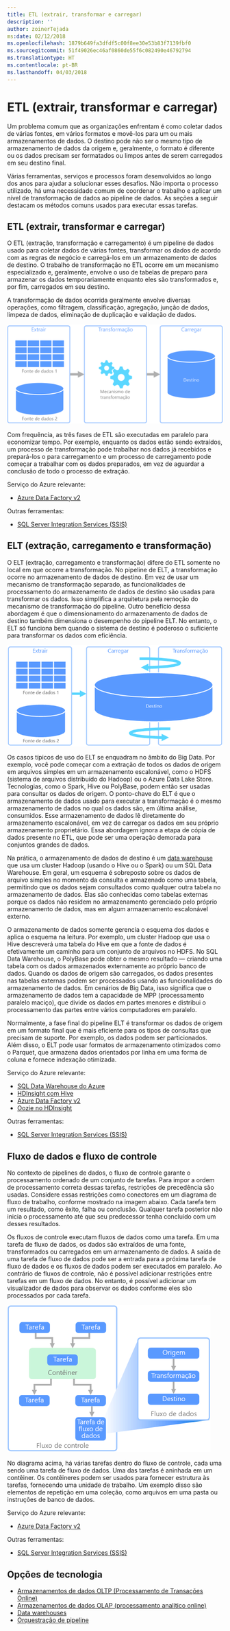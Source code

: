 ```yaml
---
title: ETL (extrair, transformar e carregar)
description: ''
author: zoinerTejada
ms:date: 02/12/2018
ms.openlocfilehash: 1879b649fa3dfdf5c00f8ee30e53b83f7139fbf0
ms.sourcegitcommit: 51f49026ec46af0860de55f6c082490e46792794
ms.translationtype: HT
ms.contentlocale: pt-BR
ms.lasthandoff: 04/03/2018
---
```

# <a name="extract-transform-and-load-etl"></a>ETL (extrair, transformar e carregar)

Um problema comum que as organizações enfrentam é como coletar dados de várias fontes, em vários formatos e movê-los para um ou mais armazenamentos de dados. O destino pode não ser o mesmo tipo de armazenamento de dados da origem e, geralmente, o formato é diferente ou os dados precisam ser formatados ou limpos antes de serem carregados em seu destino final.

Várias ferramentas, serviços e processos foram desenvolvidos ao longo dos anos para ajudar a solucionar esses desafios. Não importa o processo utilizado, há uma necessidade comum de coordenar o trabalho e aplicar um nível de transformação de dados ao pipeline de dados. As seções a seguir destacam os métodos comuns usados para executar essas tarefas.

## <a name="extract-transform-and-load-etl"></a>ETL (extrair, transformar e carregar)

O ETL (extração, transformação e carregamento) é um pipeline de dados usado para coletar dados de várias fontes, transformar os dados de acordo com as regras de negócio e carregá-los em um armazenamento de dados de destino. O trabalho de transformação no ETL ocorre em um mecanismo especializado e, geralmente, envolve o uso de tabelas de preparo para armazenar os dados temporariamente enquanto eles são transformados e, por fim, carregados em seu destino.

A transformação de dados ocorrida geralmente envolve diversas operações, como filtragem, classificação, agregação, junção de dados, limpeza de dados, eliminação de duplicação e validação de dados.

![Processo ETL (extração, transformação e carregamento)](../images/etl.png)

Com frequência, as três fases de ETL são executadas em paralelo para economizar tempo. Por exemplo, enquanto os dados estão sendo extraídos, um processo de transformação pode trabalhar nos dados já recebidos e prepará-los o para carregamento e um processo de carregamento pode começar a trabalhar com os dados preparados, em vez de aguardar a conclusão de todo o processo de extração.

Serviço do Azure relevante:
- [Azure Data Factory v2](https://azure.microsoft.com/services/data-factory/)

Outras ferramentas:
- [SQL Server Integration Services (SSIS)](/sql/integration-services/sql-server-integration-services)

## <a name="extract-load-and-transform-elt"></a>ELT (extração, carregamento e transformação)

O ELT (extração, carregamento e transformação) difere do ETL somente no local em que ocorre a transformação. No pipeline de ELT, a transformação ocorre no armazenamento de dados de destino. Em vez de usar um mecanismo de transformação separado, as funcionalidades de processamento do armazenamento de dados de destino são usadas para transformar os dados. Isso simplifica a arquitetura pela remoção do mecanismo de transformação do pipeline. Outro benefício dessa abordagem é que o dimensionamento do armazenamento de dados de destino também dimensiona o desempenho do pipeline ELT. No entanto, o ELT só funciona bem quando o sistema de destino é poderoso o suficiente para transformar os dados com eficiência.

![Processo de ELT (extração, carregamento e transformação)](../images/elt.png)

Os casos típicos de uso do ELT se enquadram no âmbito do Big Data. Por exemplo, você pode começar com a extração de todos os dados de origem em arquivos simples em um armazenamento escalonável, como o HDFS (sistema de arquivos distribuído do Hadoop) ou o Azure Data Lake Store. Tecnologias, como o Spark, Hive ou PolyBase, podem então ser usadas para consultar os dados de origem. O ponto-chave do ELT é que o armazenamento de dados usado para executar a transformação é o mesmo armazenamento de dados no qual os dados são, em última análise, consumidos. Esse armazenamento de dados lê diretamente do armazenamento escalonável, em vez de carregar os dados em seu próprio armazenamento proprietário. Essa abordagem ignora a etapa de cópia de dados presente no ETL, que pode ser uma operação demorada para conjuntos grandes de dados.

Na prática, o armazenamento de dados de destino é um [data warehouse](./data-warehousing.md) que usa um cluster Hadoop (usando o Hive ou o Spark) ou um SQL Data Warehouse. Em geral, um esquema é sobreposto sobre os dados de arquivo simples no momento da consulta e armazenado como uma tabela, permitindo que os dados sejam consultados como qualquer outra tabela no armazenamento de dados. Elas são conhecidas como tabelas externas porque os dados não residem no armazenamento gerenciado pelo próprio armazenamento de dados, mas em algum armazenamento escalonável externo. 

O armazenamento de dados somente gerencia o esquema dos dados e aplica o esquema na leitura. Por exemplo, um cluster Hadoop que usa o Hive descreverá uma tabela do Hive em que a fonte de dados é efetivamente um caminho para um conjunto de arquivos no HDFS. No SQL Data Warehouse, o PolyBase pode obter o mesmo resultado &mdash; criando uma tabela com os dados armazenados externamente ao próprio banco de dados. Quando os dados de origem são carregados, os dados presentes nas tabelas externas podem ser processados usando as funcionalidades do armazenamento de dados. Em cenários de Big Data, isso significa que o armazenamento de dados tem a capacidade de MPP (processamento paralelo maciço), que divide os dados em partes menores e distribui o processamento das partes entre vários computadores em paralelo.

Normalmente, a fase final do pipeline ELT é transformar os dados de origem em um formato final que é mais eficiente para os tipos de consultas que precisam de suporte. Por exemplo, os dados podem ser particionados. Além disso, o ELT pode usar formatos de armazenamento otimizados como o Parquet, que armazena dados orientados por linha em uma forma de coluna e fornece indexação otimizada. 

Serviço do Azure relevante:

- [SQL Data Warehouse do Azure](/azure/sql-data-warehouse/sql-data-warehouse-overview-what-is)
- [HDInsight com Hive](/azure/hdinsight/hadoop/hdinsight-use-hive)
- [Azure Data Factory v2](https://azure.microsoft.com/services/data-factory/)
- [Oozie no HDInsight](/azure/hdinsight/hdinsight-use-oozie-linux-mac)

Outras ferramentas:

- [SQL Server Integration Services (SSIS)](/sql/integration-services/sql-server-integration-services)

## <a name="data-flow-and-control-flow"></a>Fluxo de dados e fluxo de controle

No contexto de pipelines de dados, o fluxo de controle garante o processamento ordenado de um conjunto de tarefas. Para impor a ordem de processamento correta dessas tarefas, restrições de precedência são usadas. Considere essas restrições como conectores em um diagrama de fluxo de trabalho, conforme mostrado na imagem abaixo. Cada tarefa tem um resultado, como êxito, falha ou conclusão. Qualquer tarefa posterior não inicia o processamento até que seu predecessor tenha concluído com um desses resultados.

Os fluxos de controle executam fluxos de dados como uma tarefa. Em uma tarefa de fluxo de dados, os dados são extraídos de uma fonte, transformados ou carregados em um armazenamento de dados. A saída de uma tarefa de fluxo de dados pode ser a entrada para a próxima tarefa de fluxo de dados e os fluxos de dados podem ser executados em paralelo. Ao contrário de fluxos de controle, não é possível adicionar restrições entre tarefas em um fluxo de dados. No entanto, é possível adicionar um visualizador de dados para observar os dados conforme eles são processados por cada tarefa.

![Fluxo de Dados executado como uma tarefa em um Fluxo de Controle](../images/control-flow-data-flow.png)

No diagrama acima, há várias tarefas dentro do fluxo de controle, cada uma sendo uma tarefa de fluxo de dados. Uma das tarefas é aninhada em um contêiner. Os contêineres podem ser usados para fornecer estrutura às tarefas, fornecendo uma unidade de trabalho. Um exemplo disso são elementos de repetição em uma coleção, como arquivos em uma pasta ou instruções de banco de dados.

Serviço do Azure relevante:
- [Azure Data Factory v2](https://azure.microsoft.com/services/data-factory/)

Outras ferramentas:
- [SQL Server Integration Services (SSIS)](/sql/integration-services/sql-server-integration-services)

## <a name="technology-choices"></a>Opções de tecnologia

- [Armazenamentos de dados OLTP (Processamento de Transações Online)](./online-transaction-processing.md#oltp-in-azure)
- [Armazenamentos de dados OLAP (processamento analítico online)](./online-analytical-processing.md#olap-in-azure)
- [Data warehouses](./data-warehousing.md)
- [Orquestração de pipeline](../technology-choices/pipeline-orchestration-data-movement.md)

